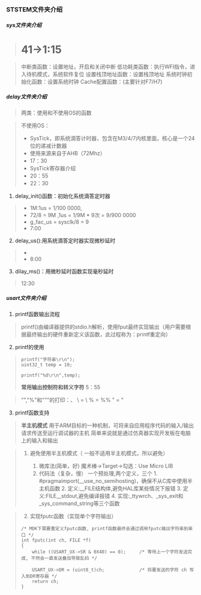 <!--
 * @Date: 2024-06-04
 * @LastEditors: GoKo-Son626
 * @LastEditTime: 2024-06-05
 * @FilePath: \STM32_Study\基础篇\SYSTEM文件夹介绍.md
 * @Description: 
-->
### STSTEM文件夹介绍

##### sys文件夹介绍

> # 41->1:15

> 中断类函数：设置地址，开启和关闭中断
> 低功耗类函数：执行WFI指令，进入待机模式，系统软件复位
> 设置栈顶地址函数：设置栈顶地址
> 系统时钟初始化函数：设置系统时钟
> Cache配置函数：(主要针对F7/H7)

##### delay文件夹介绍

> 两类：使用和不使用OS的函数

> 不使用OS：
> 
> - SysTick，即系统滴答计时器，包含在M3/4/7内核里面，核心是一个24位的递减计数器
> - 使用来源来自于AHB（72Mhz）
> - 17：30
> - SysTick寄存器介绍
> - 20：55
> - 22：30
>
 1. delay_init()函数：初始化系统滴答定时器
> 
> - 1M:1us = 1/100 0000,
> - 72/8 = 9M ,1us = 1/9M * 9次 = 9/900 0000
> - g_fac_us = sysclk/8 = 9
> - 7:00
> 
 2. delay_us():用系统滴答定时器实现微秒延时
> 
> - 
> - 8:00
>
 3. dilay_ms()：用微秒延时函数实现毫秒延时
>
> 12:30

##### usart文件夹介绍

1. printf函数输出流程

> printf()由编译器提供的stdio.h解析，使用fput最终实现输出（用户需要根据最终输出的硬件重新定义该函数，此过程称为：printf重定向）

2. printf的使用

> ```
> printf("字符串\r\n");
> uint32_t temp = 10;
> 
> printf("%d\r\n",temp);
> ```
> **常用输出控制符和转义字符**
> 5：55   

> "\","%"和"""的打印：、
>  \ = \\
>  % = %%
>  " = \"

3. printf函数支持

> **半主机模式**
> 用于ARM目标的一种机制，可将来自应用程序代码的输入/输出请求传送至运行调试器的主机
> 简单来说就是通过仿真器实现开发板在电脑上的输入和输出 

> 1. 避免使用半主机模式（ 一般不适用半主机模式，所以避免）
> 
>       1. 微库法(简单，好)
>       魔术棒->Target->勾选：Use Micro LIB
>       2. 代码法（复杂，慢）
>       一个预处理,两个定义，三个
>               1. #pragmaimport(__use_no_semihosting)，确保不从C库中使用半主机函数
>               2. 定义:__FILE结构体,避免HAL库某些情况下报错
>               3. 定义:FILE__stdout,避免编译报错
>               4. 实现:_ttywrch、_sys_exit和 _sys_command_string等三个函数

> 2. 实现fputc函数（实现单个字符输出）
> ```
> /* MDK下需要重定义fputc函数, printf函数最终会通过调用fputc输出字符串到串口 */
> int fputc(int ch, FILE *f)
> {
>     while ((USART_UX->SR & 0X40) == 0);     /* 等待上一个字符发送完成, 不然会一直发送叠加导致乱码 */
> 
>     USART_UX->DR = (uint8_t)ch;             /* 将要发送的字符 ch 写入到DR寄存器 */
>     return ch;
> }
> ```